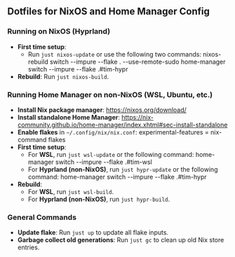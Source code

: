 ## Dotfiles for NixOS and Home Manager Config

### Running on NixOS (Hyprland)
- **First time setup**:
    - Run `just nixos-update` or use the following two commands:
        nixos-rebuild switch --impure --flake . --use-remote-sudo
        home-manager switch --impure --flake .#tim-hypr
- **Rebuild**: Run `just nixos-build`.

### Running Home Manager on non-NixOS (WSL, Ubuntu, etc.)
- **Install Nix package manager**: https://nixos.org/download/
- **Install standalone Home Manager**: https://nix-community.github.io/home-manager/index.xhtml#sec-install-standalone
- **Enable flakes** in `~/.config/nix/nix.conf`:
    experimental-features = nix-command flakes
- **First time setup**:
    - For **WSL**, run `just wsl-update` or the following command:
        home-manager switch --impure --flake .#tim-wsl
    - For **Hyprland (non-NixOS)**, run `just hypr-update` or the following command:
        home-manager switch --impure --flake .#tim-hypr
- **Rebuild**:
    - For **WSL**, run `just wsl-build`.
    - For **Hyprland (non-NixOS)**, run `just hypr-build`.

### General Commands
- **Update flake**: Run `just up` to update all flake inputs.
- **Garbage collect old generations**: Run `just gc` to clean up old Nix store entries.
